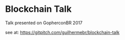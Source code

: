 # Blockchain Talk

Talk presented on GopherconBR 2017

see at: https://gitpitch.com/guilhermebr/blockchain-talk

